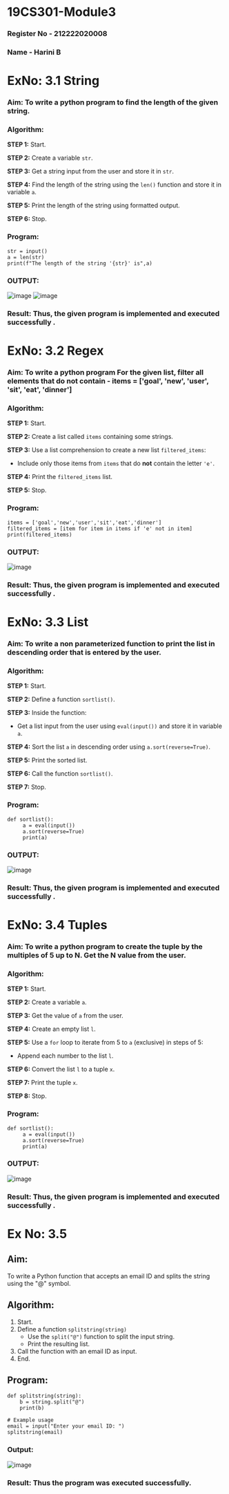 # 19CS301-Module3
### Register No - 212222020008
### Name - Harini B

# ExNo: 3.1 String
### Aim: To write a python program to find the length of the given string.
### Algorithm:

**STEP 1:** Start.

**STEP 2:** Create a variable `str`.

**STEP 3:** Get a string input from the user and store it in `str`.

**STEP 4:** Find the length of the string using the `len()` function and store it in variable `a`.

**STEP 5:** Print the length of the string using formatted output.

**STEP 6:** Stop.

### Program:
```
str = input()
a = len(str)
print(f"The length of the string '{str}' is",a)

```
### OUTPUT:
![image](https://github.com/user-attachments/assets/393e432a-aec8-4fa2-a0e5-6944f16108ee)
![image](https://github.com/user-attachments/assets/96104f48-849e-4133-98be-9fc0c93351f7)

### Result: Thus, the given program is implemented and executed successfully .

# ExNo: 3.2 Regex
### Aim: To write a python program For the given list, filter all elements that do not contain - items = ['goal', 'new', 'user', 'sit', 'eat', 'dinner']

### Algorithm:

**STEP 1:** Start.

**STEP 2:** Create a list called `items` containing some strings.

**STEP 3:** Use a list comprehension to create a new list `filtered_items`:
- Include only those items from `items` that do **not** contain the letter `'e'`.

**STEP 4:** Print the `filtered_items` list.

**STEP 5:** Stop.

### Program:
```
items = ['goal','new','user','sit','eat','dinner']
filtered_items = [item for item in items if 'e' not in item]
print(filtered_items)

```
### OUTPUT:
![image](https://github.com/user-attachments/assets/5cc5d231-d1fd-40ab-bf3d-739d3f7a654c)

### Result: Thus, the given program is implemented and executed successfully .

# ExNo: 3.3 List
### Aim: To write a non parameterized function to print the list in descending order that is entered by the user.
### Algorithm:

**STEP 1:** Start.

**STEP 2:** Define a function `sortlist()`.

**STEP 3:** Inside the function:
- Get a list input from the user using `eval(input())` and store it in variable `a`.

**STEP 4:** Sort the list `a` in descending order using `a.sort(reverse=True)`.

**STEP 5:** Print the sorted list.

**STEP 6:** Call the function `sortlist()`.

**STEP 7:** Stop.

### Program:
```
def sortlist():
     a = eval(input())
     a.sort(reverse=True)
     print(a)

```
### OUTPUT:
![image](https://github.com/user-attachments/assets/f5457e85-36de-4142-890d-717d2dc1ec7c)

### Result: Thus, the given program is implemented and executed successfully .

# ExNo: 3.4 Tuples
### Aim: To write a python program to create the tuple by the multiples of 5 up to N. Get the N value from the user.
### Algorithm:

**STEP 1:** Start.

**STEP 2:** Create a variable `a`.

**STEP 3:** Get the value of `a` from the user.

**STEP 4:** Create an empty list `l`.

**STEP 5:** Use a `for` loop to iterate from 5 to `a` (exclusive) in steps of 5:
- Append each number to the list `l`.

**STEP 6:** Convert the list `l` to a tuple `x`.

**STEP 7:** Print the tuple `x`.

**STEP 8:** Stop.

### Program:
```
def sortlist():
     a = eval(input())
     a.sort(reverse=True)
     print(a)

```
### OUTPUT:
![image](https://github.com/user-attachments/assets/60fa3c68-0f59-4bc5-bfc1-3629fefff45b)

### Result: Thus, the given program is implemented and executed successfully .

# Ex No: 3.5 
## Aim:
To write a Python function that accepts an email ID and splits the string using the "@" symbol.

## Algorithm:
1. Start.
2. Define a function `splitstring(string)`
   - Use the `split("@")` function to split the input string.
   - Print the resulting list.
3. Call the function with an email ID as input.
4. End.

## Program:
```
def splitstring(string):
    b = string.split("@")
    print(b)

# Example usage
email = input("Enter your email ID: ")
splitstring(email)
```
### Output:
![image](https://github.com/user-attachments/assets/0a009600-7960-4416-b407-56b63c3c5589)

### Result: Thus the program was executed successfully.


